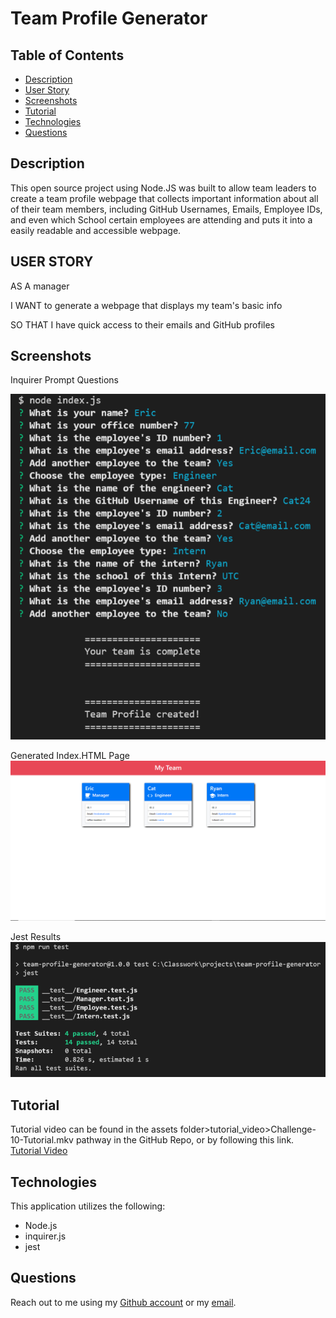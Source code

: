 # Team Profile Generator

## Table of Contents
* [Description](#description)
* [User Story](#user-story)
* [Screenshots](#screenshots)
* [Tutorial](#tutorial)
* [Technologies](#technologies)
* [Questions](#questions)

## Description

This open source project using Node.JS was built to allow team leaders to create a team profile webpage that collects important information about all of their team members, including GitHub Usernames, Emails, Employee IDs, and even which School certain employees are attending and puts it into a easily readable and accessible webpage.

## USER STORY

AS A manager

I WANT to generate a webpage that displays my team's basic info

SO THAT I have quick access to their emails and GitHub profiles

## Screenshots

Inquirer Prompt Questions

![Inquirer Prompt Questions](/assets/images/Prompt-Questions.png)

Generated Index.HTML Page
![Generated Index.HTML Page](/assets/images/Generated-index-page.png)

Jest Results
![Jest Results](/assets/images/jest-test-results.png)

## Tutorial
Tutorial video can be found in the assets folder>tutorial_video>Challenge-10-Tutorial.mkv pathway in the GitHub Repo, or by following this link.
[Tutorial Video](https://github.com/Ericcrain77/team-profile-generator/blob/main/assets/tutorial_video/Challenge-10-Tutorial.mkv)

## Technologies
This application utilizes the following:
* Node.js
* inquirer.js
* jest

## Questions
Reach out to me using my [Github account](https://github.com/Ericcrain77) or my [email](ericcrain77@gmail.com).